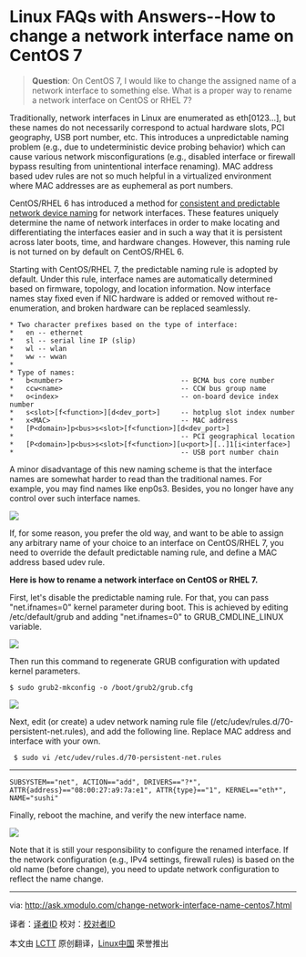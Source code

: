 Linux FAQs with Answers--How to change a network interface name on CentOS 7
================================================================================
> **Question**: On CentOS 7, I would like to change the assigned name of a network interface to something else. What is a proper way to rename a network interface on CentOS or RHEL 7? 

Traditionally, network interfaces in Linux are enumerated as eth[0123...], but these names do not necessarily correspond to actual hardware slots, PCI geography, USB port number, etc. This introduces a unpredictable naming problem (e.g., due to undeterministic device probing behavior) which can cause various network misconfigurations (e.g., disabled interface or firewall bypass resulting from unintentional interface renaming). MAC address based udev rules are not so much helpful in a virtualized environment where MAC addresses are as euphemeral as port numbers.

CentOS/RHEL 6 has introduced a method for [consistent and predictable network device naming][1] for network interfaces. These features uniquely determine the name of network interfaces in order to make locating and differentiating the interfaces easier and in such a way that it is persistent across later boots, time, and hardware changes. However, this naming rule is not turned on by default on CentOS/RHEL 6.

Starting with CentOS/RHEL 7, the predictable naming rule is adopted by default. Under this rule, interface names are automatically determined based on firmware, topology, and location information. Now interface names stay fixed even if NIC hardware is added or removed without re-enumeration, and broken hardware can be replaced seamlessly.

    * Two character prefixes based on the type of interface:
    *   en -- ethernet
    *   sl -- serial line IP (slip)
    *   wl -- wlan
    *   ww -- wwan
    *
    * Type of names:
    *   b<number>                             -- BCMA bus core number
    *   ccw<name>                             -- CCW bus group name
    *   o<index>                              -- on-board device index number
    *   s<slot>[f<function>][d<dev_port>]     -- hotplug slot index number
    *   x<MAC>                                -- MAC address
    *   [P<domain>]p<bus>s<slot>[f<function>][d<dev_port>]
    *                                         -- PCI geographical location
    *   [P<domain>]p<bus>s<slot>[f<function>][u<port>][..]1[i<interface>]
    *                                         -- USB port number chain

A minor disadvantage of this new naming scheme is that the interface names are somewhat harder to read than the traditional names. For example, you may find names like enp0s3. Besides, you no longer have any control over such interface names.

![](https://farm4.staticflickr.com/3854/15294996451_fa731ce12c_z.jpg)

If, for some reason, you prefer the old way, and want to be able to assign any arbitrary name of your choice to an interface on CentOS/RHEL 7, you need to override the default predictable naming rule, and define a MAC address based udev rule.

**Here is how to rename a network interface on CentOS or RHEL 7.**

First, let's disable the predictable naming rule. For that, you can pass "net.ifnames=0" kernel parameter during boot. This is achieved by editing /etc/default/grub and adding "net.ifnames=0" to GRUB_CMDLINE_LINUX variable.

![](https://farm4.staticflickr.com/3898/15315687725_c82fbef5bc_z.jpg)

Then run this command to regenerate GRUB configuration with updated kernel parameters.

    $ sudo grub2-mkconfig -o /boot/grub2/grub.cfg 

![](https://farm4.staticflickr.com/3909/15128981250_72f45633c1_z.jpg)

Next, edit (or create) a udev network naming rule file (/etc/udev/rules.d/70-persistent-net.rules), and add the following line. Replace MAC address and interface with your own.

     $ sudo vi /etc/udev/rules.d/70-persistent-net.rules 

----------

    SUBSYSTEM=="net", ACTION=="add", DRIVERS=="?*", ATTR{address}=="08:00:27:a9:7a:e1", ATTR{type}=="1", KERNEL=="eth*", NAME="sushi"

Finally, reboot the machine, and verify the new interface name.

![](https://farm4.staticflickr.com/3861/15111594847_14e0c5a00d_z.jpg)

Note that it is still your responsibility to configure the renamed interface. If the network configuration (e.g., IPv4 settings, firewall rules) is based on the old name (before change), you need to update network configuration to reflect the name change.

--------------------------------------------------------------------------------

via: http://ask.xmodulo.com/change-network-interface-name-centos7.html

译者：[译者ID](https://github.com/译者ID)
校对：[校对者ID](https://github.com/校对者ID)

本文由 [LCTT](https://github.com/LCTT/TranslateProject) 原创翻译，[Linux中国](http://linux.cn/) 荣誉推出

[1]:https://access.redhat.com/documentation/en-US/Red_Hat_Enterprise_Linux/6/html/Deployment_Guide/appe-Consistent_Network_Device_Naming.html